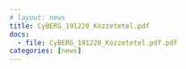 ```yaml
---
# layout: news
title: CyBERG_191220_Kozzetetel.pdf
docs:
  - file: CyBERG_191220_Kozzetetel.pdf.pdf
categories: [news]
---
```

